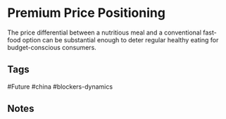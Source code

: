 # Premium Price Positioning

The price differential between a nutritious meal and a conventional fast-food option can be substantial enough to deter regular healthy eating for budget-conscious consumers.

## Tags
#Future #china #blockers-dynamics

## Notes
<!-- Add your notes here -->
